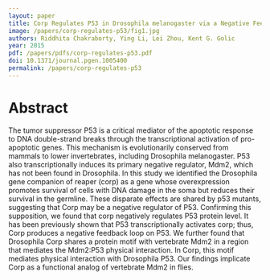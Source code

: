 ```yaml
---
layout: paper
title: Corp Regulates P53 in Drosophila melanogaster via a Negative Feedback Loop
image: /papers/corp-regulates-p53/fig1.jpg
authors: Riddhita Chakraborty, Ying Li, Lei Zhou, Kent G. Golic
year: 2015
pdf: /papers/pdfs/corp-regulates-p53.pdf
doi: 10.1371/journal.pgen.1005400
permalink: /papers/corp-regulates-p53
---
```


# Abstract

The tumor suppressor P53 is a critical mediator of the apoptotic response to DNA double-strand breaks through the transcriptional activation of pro-apoptotic genes. This mechanism is evolutionarily conserved from mammals to lower invertebrates, including Drosophila melanogaster. P53 also transcriptionally induces its primary negative regulator, Mdm2, which has not been found in Drosophila. In this study we identified the Drosophila gene companion of reaper (corp) as a gene whose overexpression promotes survival of cells with DNA damage in the soma but reduces their survival in the germline. These disparate effects are shared by p53 mutants, suggesting that Corp may be a negative regulator of P53. Confirming this supposition, we found that corp negatively regulates P53 protein level. It has been previously shown that P53 transcriptionally activates corp; thus, Corp produces a negative feedback loop on P53. We further found that Drosophila Corp shares a protein motif with vertebrate Mdm2 in a region that mediates the Mdm2:P53 physical interaction. In Corp, this motif mediates physical interaction with Drosophila P53. Our findings implicate Corp as a functional analog of vertebrate Mdm2 in flies.
